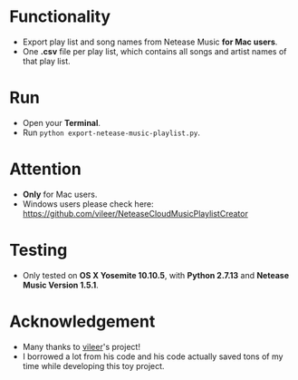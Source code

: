 # Functionality
- Export play list and song names from Netease Music **for Mac users**.
- One **.csv** file per play list, which contains all songs and artist names of that play list.

# Run
- Open your **Terminal**.
- Run `python export-netease-music-playlist.py`.

# Attention
- **Only** for Mac users.
- Windows users please check here: https://github.com/vileer/NeteaseCloudMusicPlaylistCreator

# Testing
- Only tested on **OS X Yosemite 10.10.5**, with **Python 2.7.13** and **Netease Music Version 1.5.1**.

# Acknowledgement
- Many thanks to [vileer](https://github.com/vileer/NeteaseCloudMusicPlaylistCreator)'s project!
- I borrowed a lot from his code and his code actually saved tons of my time while developing this toy project.